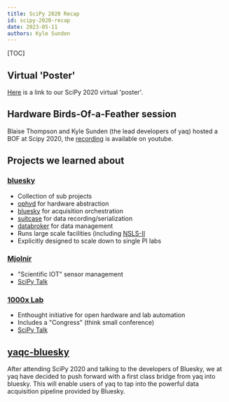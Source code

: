 ```yaml
---
title: SciPy 2020 Recap
id: scipy-2020-recap
date: 2023-05-11
authors: Kyle Sunden
---
```


[TOC]

## Virtual 'Poster'

[Here](https://python.yaq.fyi/scipy-2020/) is a link to our SciPy 2020 virtual 'poster'.

## Hardware Birds-Of-a-Feather session

Blaise Thompson and Kyle Sunden (the lead developers of yaq) hosted a BOF at Scipy 2020, the [recording](https://www.youtube.com/watch?v=6HxVbK14EDI) is available on youtube.

## Projects we learned about

### [bluesky](https://blueskyproject.io/)

- Collection of sub projects
- [ophyd](https://bluesky.github.io/ophyd) for hardware abstraction
- [bluesky](https://bluesky.github.io/bluesky) for acquisition orchestration
- [suitcase](https://bluesky.github.io/suitcase) for data recording/serialization
- [databroker](https://bluesky.github.io/databroker) for data management
- Runs large scale facilities (including [NSLS-II](https://www.bnl.gov/ps/)
- Explicitly designed to scale down to single PI labs

### [Mjolnir](https://github.com/hamma-dev/mjolnir-hamma)

- "Scientific IOT" sensor management
- [SciPy Talk](https://www.youtube.com/watch?v=s1V1_M8ani8&list=PLYx7XA2nY5GezZTawXyl76LqVf3qbn-5E&index=7)

### [1000x Lab](https://www.1000xlab.com/)

- Enthought initiative for open hardware and lab automation
- Includes a "Congress" (think small conference)
- [SciPy Talk](https://www.youtube.com/watch?v=6JIhviWYYAg)

## [yaqc-bluesky](https://github.com/bluesky/yaqc-bluesky)


After attending SciPy 2020 and talking to the developers of Bluesky, we at yaq have decided to push forward with a first class bridge from yaq into bluesky.
This will enable users of yaq to tap into the powerful data acquisition pipeline provided by Bluesky.
